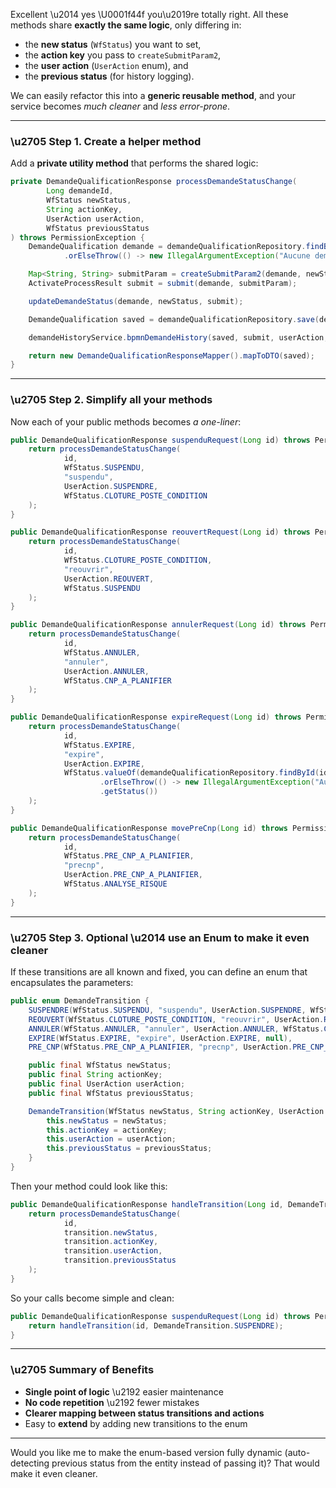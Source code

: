 Excellent \u2014 yes \U0001f44f you\u2019re totally right.
All these methods share **exactly the same logic**, only differing in:

* the **new status** (`WfStatus`) you want to set,
* the **action key** you pass to `createSubmitParam2`,
* the **user action** (`UserAction` enum), and
* the **previous status** (for history logging).

We can easily refactor this into a **generic reusable method**, and your service becomes *much cleaner* and *less error-prone*.

---

### \u2705 Step 1. Create a helper method

Add a **private utility method** that performs the shared logic:

```java
private DemandeQualificationResponse processDemandeStatusChange(
        Long demandeId,
        WfStatus newStatus,
        String actionKey,
        UserAction userAction,
        WfStatus previousStatus
) throws PermissionException {
    DemandeQualification demande = demandeQualificationRepository.findById(demandeId)
            .orElseThrow(() -> new IllegalArgumentException("Aucune demande avec id = " + demandeId));

    Map<String, String> submitParam = createSubmitParam2(demande, newStatus, actionKey);
    ActivateProcessResult submit = submit(demande, submitParam);

    updateDemandeStatus(demande, newStatus, submit);

    DemandeQualification saved = demandeQualificationRepository.save(demande);

    demandeHistoryService.bpmnDemandeHistory(saved, submit, userAction, previousStatus, newStatus);

    return new DemandeQualificationResponseMapper().mapToDTO(saved);
}
```

---

### \u2705 Step 2. Simplify all your methods

Now each of your public methods becomes *a one-liner*:

```java
public DemandeQualificationResponse suspenduRequest(Long id) throws PermissionException {
    return processDemandeStatusChange(
            id,
            WfStatus.SUSPENDU,
            "suspendu",
            UserAction.SUSPENDRE,
            WfStatus.CLOTURE_POSTE_CONDITION
    );
}

public DemandeQualificationResponse reouvertRequest(Long id) throws PermissionException {
    return processDemandeStatusChange(
            id,
            WfStatus.CLOTURE_POSTE_CONDITION,
            "reouvrir",
            UserAction.REOUVERT,
            WfStatus.SUSPENDU
    );
}

public DemandeQualificationResponse annulerRequest(Long id) throws PermissionException {
    return processDemandeStatusChange(
            id,
            WfStatus.ANNULER,
            "annuler",
            UserAction.ANNULER,
            WfStatus.CNP_A_PLANIFIER
    );
}

public DemandeQualificationResponse expireRequest(Long id) throws PermissionException {
    return processDemandeStatusChange(
            id,
            WfStatus.EXPIRE,
            "expire",
            UserAction.EXPIRE,
            WfStatus.valueOf(demandeQualificationRepository.findById(id)
                    .orElseThrow(() -> new IllegalArgumentException("Aucune demande avec id = " + id))
                    .getStatus())
    );
}

public DemandeQualificationResponse movePreCnp(Long id) throws PermissionException {
    return processDemandeStatusChange(
            id,
            WfStatus.PRE_CNP_A_PLANIFIER,
            "precnp",
            UserAction.PRE_CNP_A_PLANIFIER,
            WfStatus.ANALYSE_RISQUE
    );
}
```

---

### \u2705 Step 3. Optional \u2014 use an Enum to make it even cleaner

If these transitions are all known and fixed, you can define an enum that encapsulates the parameters:

```java
public enum DemandeTransition {
    SUSPENDRE(WfStatus.SUSPENDU, "suspendu", UserAction.SUSPENDRE, WfStatus.CLOTURE_POSTE_CONDITION),
    REOUVERT(WfStatus.CLOTURE_POSTE_CONDITION, "reouvrir", UserAction.REOUVERT, WfStatus.SUSPENDU),
    ANNULER(WfStatus.ANNULER, "annuler", UserAction.ANNULER, WfStatus.CNP_A_PLANIFIER),
    EXPIRE(WfStatus.EXPIRE, "expire", UserAction.EXPIRE, null),
    PRE_CNP(WfStatus.PRE_CNP_A_PLANIFIER, "precnp", UserAction.PRE_CNP_A_PLANIFIER, WfStatus.ANALYSE_RISQUE);

    public final WfStatus newStatus;
    public final String actionKey;
    public final UserAction userAction;
    public final WfStatus previousStatus;

    DemandeTransition(WfStatus newStatus, String actionKey, UserAction userAction, WfStatus previousStatus) {
        this.newStatus = newStatus;
        this.actionKey = actionKey;
        this.userAction = userAction;
        this.previousStatus = previousStatus;
    }
}
```

Then your method could look like this:

```java
public DemandeQualificationResponse handleTransition(Long id, DemandeTransition transition) throws PermissionException {
    return processDemandeStatusChange(
            id,
            transition.newStatus,
            transition.actionKey,
            transition.userAction,
            transition.previousStatus
    );
}
```

So your calls become simple and clean:

```java
public DemandeQualificationResponse suspenduRequest(Long id) throws PermissionException {
    return handleTransition(id, DemandeTransition.SUSPENDRE);
}
```

---

### \u2705 Summary of Benefits

* **Single point of logic** \u2192 easier maintenance
* **No code repetition** \u2192 fewer mistakes
* **Clearer mapping between status transitions and actions**
* Easy to **extend** by adding new transitions to the enum

---

Would you like me to make the enum-based version fully dynamic (auto-detecting previous status from the entity instead of passing it)? That would make it even cleaner.
